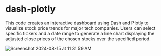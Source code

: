 # dash-plotly
This code creates an interactive dashboard using Dash and Plotly to visualize stock price trends for major tech companies. Users can select specific tickers and a date range to generate a line chart displaying the adjusted close prices of the chosen stocks over the specified period.


![Screenshot 2024-08-15 at 11 31 59 AM](https://github.com/user-attachments/assets/82dc0408-390f-4e65-97a4-5b8152e3c936)
